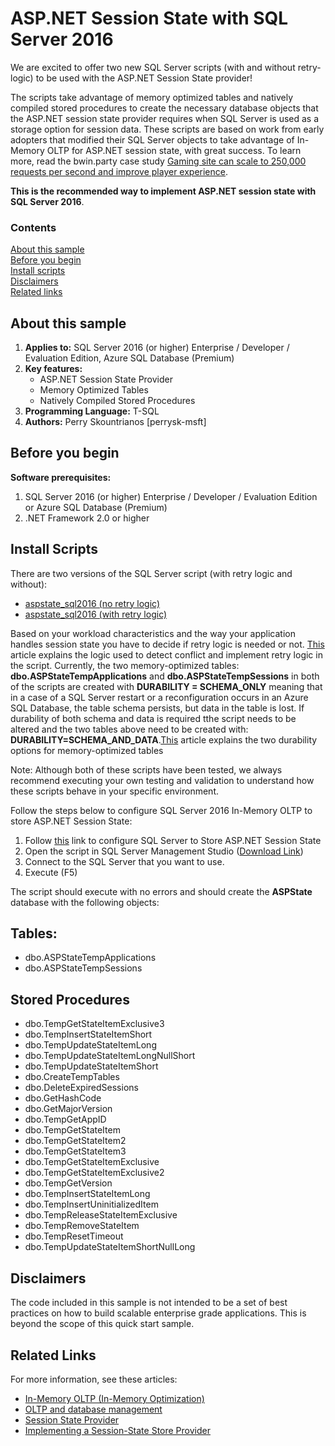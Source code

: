 # ASP.NET Session State with SQL Server 2016 
We are excited to offer two new SQL Server scripts (with and without retry-logic) to be used with the ASP.NET Session State provider! 

The scripts take advantage of memory optimized tables and natively compiled stored procedures to create the necessary database objects that the ASP.NET session state provider requires when SQL Server is used as a storage option for session data. These scripts are based on work from early adopters that modified their SQL Server objects to take advantage of In-Memory OLTP for ASP.NET session state, with great success. To learn more, read the bwin.party case study [Gaming site can scale to 250,000 requests per second and improve player experience](https://www.microsoft.com/danmark/cases/Microsoft-SQL-Server-2014/bwin.party/Gaming-Site-Can-Scale-to-250-000-Requests-Per-Second-and-Improve-Player-Experience/710000003117). 

**This is the recommended way to implement ASP.NET session state with SQL Server 2016**.


### Contents

[About this sample](#about-this-sample)<br/>
[Before you begin](#before-you-begin)<br/>
[Install scripts](#install-scripts)<br/>
[Disclaimers](#disclaimers)<br/>
[Related links](#related-links)<br/>

<a name=about-this-sample></a>

## About this sample

1. **Applies to:** SQL Server 2016 (or higher) Enterprise / Developer / Evaluation Edition, Azure SQL Database (Premium)
2. **Key features:**
	- ASP.NET Session State Provider
	- Memory Optimized Tables
	- Natively Compiled Stored Procedures
4. **Programming Language:** T-SQL
5. **Authors:** Perry Skountrianos [perrysk-msft]

<a name=before-you-begin></a>

## Before you begin

**Software prerequisites:**

1. SQL Server 2016 (or higher) Enterprise / Developer / Evaluation Edition or Azure SQL Database (Premium)
2. .NET Framework 2.0 or higher

<a name=install-scripts></a>

## Install Scripts
There are two versions of the SQL Server script (with retry logic and without):

-   [aspstate_sql2016 (no retry logic)](https://github.com/Microsoft/sql-server-samples/blob/master/samples/applications/ASP.NET%20Session%20State/aspstate_sql2016_no_retry.sql)
-   [aspstate_sql2016 (with retry logic)](https://github.com/Microsoft/sql-server-samples/blob/master/samples/applications/ASP.NET%20Session%20State/aspstate_sql2016_with_retry.sql)

Based on your workload characteristics and the way your application handles session state you have to decide if retry logic is needed or not. [This](https://msdn.microsoft.com/en-us/library/mt668435.aspx) article explains the logic used to detect conflict and implement retry logic in the script. Currently, the two memory-optimized tables:  **dbo.ASPStateTempApplications** and **dbo.ASPStateTempSessions** in both of the scripts are created with **DURABILITY = SCHEMA_ONLY** meaning that in a case of a SQL Server restart or a reconfiguration occurs in an Azure SQL Database, the table schema persists, but data in the table is lost. If durability of both schema and data is required tthe script needs to be altered and the two tables above need to be created with: **DURABILITY=SCHEMA\_AND\_DATA**.[This](https://msdn.microsoft.com/en-us/library/dn553122.aspx) article explains the two durability options for memory-optimized tables

Note: Although both of these scripts have been tested, we always recommend executing your own testing and validation to understand how these scripts behave in your specific environment.    

Follow the steps below to configure SQL Server 2016 In-Memory OLTP to store ASP.NET Session State:
 
1. Follow [this](https://support.microsoft.com/en-us/kb/317604) link to configure SQL Server to Store ASP.NET Session State  
2. Open the script in SQL Server Management Studio ([Download Link](https://support.microsoft.com/en-us/kb/317604))
3. Connect to the SQL Server that you want to use.  
4. Execute (F5)
 
The script should execute with no errors and should create the **ASPState** database with the following objects:

Tables:
-
- dbo.ASPStateTempApplications
- dbo.ASPStateTempSessions

Stored Procedures
-
- dbo.TempGetStateItemExclusive3
- dbo.TempInsertStateItemShort
- dbo.TempUpdateStateItemLong
- dbo.TempUpdateStateItemLongNullShort
- dbo.TempUpdateStateItemShort
- dbo.CreateTempTables
- dbo.DeleteExpiredSessions
- dbo.GetHashCode
- dbo.GetMajorVersion
- dbo.TempGetAppID
- dbo.TempGetStateItem
- dbo.TempGetStateItem2
- dbo.TempGetStateItem3
- dbo.TempGetStateItemExclusive
- dbo.TempGetStateItemExclusive2
- dbo.TempGetVersion
- dbo.TempInsertStateItemLong
- dbo.TempInsertUninitializedItem
- dbo.TempReleaseStateItemExclusive
- dbo.TempRemoveStateItem
- dbo.TempResetTimeout
- dbo.TempUpdateStateItemShortNullLong

<a name=sample-details></a>

## Disclaimers
The code included in this sample is not intended to be a set of best practices on how to build scalable enterprise grade applications. This is beyond the scope of this quick start sample.

<a name=related-links></a>

## Related Links
<!-- Links to more articles. Remember to delete "en-us" from the link path. -->

For more information, see these articles:

- [In-Memory OLTP (In-Memory Optimization)](https://msdn.microsoft.com/en-us/library/dn133186.aspx)
- [OLTP and database management](https://www.microsoft.com/en-us/server-cloud/solutions/oltp-database-management.aspx)
- [Session State Provider](https://msdn.microsoft.com/en-us/library/aa478952.aspx)
- [Implementing a Session-State Store Provider](https://msdn.microsoft.com/en-us/library/ms178587.aspx)
